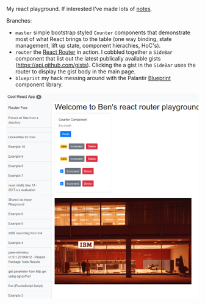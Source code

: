 
My react playground. If interested I've made lots of [notes](https://www.bencode.net/posts/2019-05-05-react/).


Branches:

* `master` simple bootstrap styled `Counter` components that demonstrate most of what React brings to the table (one way binding, state management, lift up state, component hierachies, HoC's).
* `router` the [React Router](https://reacttraining.com/react-router/) in action. I cobbled together a `SideBar` component that list out the latest publically available gists (https://api.github.com/gists). Clicking the a gist in the `SideBar` uses the router to display the gist body in the main page.
* `blueprint` my hack messing around with the Palantir [Blueprint](https://blueprintjs.com/) component library.


![boomer react app](/snip.png)
